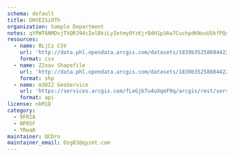 ```yaml
---
schema: default
title: DHYEISiOTh 
organization: Sample Department 
notes: qYPWT6NMDvjTVQRJ94cIelBkiLyIetmy0YzKjrBdH1p3Aa7CuchpdKNuvU5kfPQgfVZX atREr7bJHqSFC5sxD8F8nEMUAzZmw3O 
resources:
  - name: BLjCz CSV
    url: 'http://data.phl.opendata.arcgis.com/datasets/1839b35258604422b0b520cbb668df0d_0.csv'
    format: csv
  - name: Z2xav Shapefile
    url: 'http://data.phl.opendata.arcgis.com/datasets/1839b35258604422b0b520cbb668df0d_0.zip'
    format: shp
  - name: m3DIZ GeoService
    url: 'https://services.arcgis.com/fLeGjb7u4uXqeF9q/arcgis/rest/services/Air_Monitoring_Stations/FeatureServer/0/query'
    format: api
license: nbM1Q 
category:
  - 9FRIA 
  - NP85F 
  - YRwa0 
maintainer: QCDro  
maintainer_email: Dzg83@qyzmt.com
---
```

